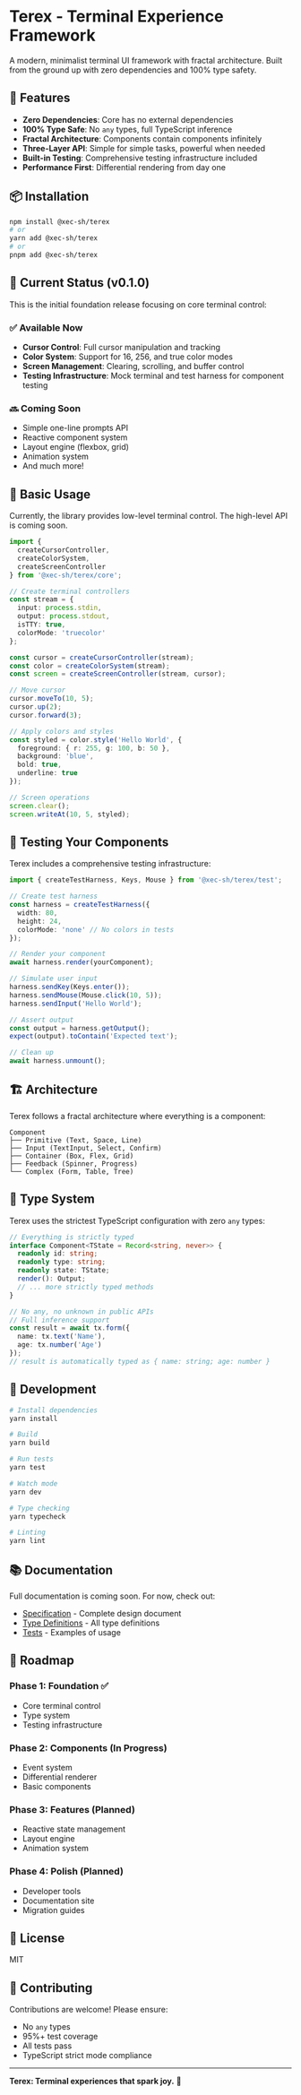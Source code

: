 # Terex - Terminal Experience Framework

A modern, minimalist terminal UI framework with fractal architecture. Built from the ground up with zero dependencies and 100% type safety.

## 🚀 Features

- **Zero Dependencies**: Core has no external dependencies
- **100% Type Safe**: No `any` types, full TypeScript inference
- **Fractal Architecture**: Components contain components infinitely
- **Three-Layer API**: Simple for simple tasks, powerful when needed
- **Built-in Testing**: Comprehensive testing infrastructure included
- **Performance First**: Differential rendering from day one

## 📦 Installation

```bash
npm install @xec-sh/terex
# or
yarn add @xec-sh/terex
# or
pnpm add @xec-sh/terex
```

## 🎯 Current Status (v0.1.0)

This is the initial foundation release focusing on core terminal control:

### ✅ Available Now

- **Cursor Control**: Full cursor manipulation and tracking
- **Color System**: Support for 16, 256, and true color modes
- **Screen Management**: Clearing, scrolling, and buffer control
- **Testing Infrastructure**: Mock terminal and test harness for component testing

### 🔜 Coming Soon

- Simple one-line prompts API
- Reactive component system
- Layout engine (flexbox, grid)
- Animation system
- And much more!

## 📖 Basic Usage

Currently, the library provides low-level terminal control. The high-level API is coming soon.

```typescript
import { 
  createCursorController, 
  createColorSystem, 
  createScreenController 
} from '@xec-sh/terex/core';

// Create terminal controllers
const stream = { 
  input: process.stdin, 
  output: process.stdout, 
  isTTY: true, 
  colorMode: 'truecolor' 
};

const cursor = createCursorController(stream);
const color = createColorSystem(stream);
const screen = createScreenController(stream, cursor);

// Move cursor
cursor.moveTo(10, 5);
cursor.up(2);
cursor.forward(3);

// Apply colors and styles
const styled = color.style('Hello World', {
  foreground: { r: 255, g: 100, b: 50 },
  background: 'blue',
  bold: true,
  underline: true
});

// Screen operations
screen.clear();
screen.writeAt(10, 5, styled);
```

## 🧪 Testing Your Components

Terex includes a comprehensive testing infrastructure:

```typescript
import { createTestHarness, Keys, Mouse } from '@xec-sh/terex/test';

// Create test harness
const harness = createTestHarness({
  width: 80,
  height: 24,
  colorMode: 'none' // No colors in tests
});

// Render your component
await harness.render(yourComponent);

// Simulate user input
harness.sendKey(Keys.enter());
harness.sendMouse(Mouse.click(10, 5));
harness.sendInput('Hello World');

// Assert output
const output = harness.getOutput();
expect(output).toContain('Expected text');

// Clean up
await harness.unmount();
```

## 🏗️ Architecture

Terex follows a fractal architecture where everything is a component:

```
Component
├── Primitive (Text, Space, Line)
├── Input (TextInput, Select, Confirm)
├── Container (Box, Flex, Grid)
├── Feedback (Spinner, Progress)
└── Complex (Form, Table, Tree)
```

## 🎨 Type System

Terex uses the strictest TypeScript configuration with zero `any` types:

```typescript
// Everything is strictly typed
interface Component<TState = Record<string, never>> {
  readonly id: string;
  readonly type: string;
  readonly state: TState;
  render(): Output;
  // ... more strictly typed methods
}

// No any, no unknown in public APIs
// Full inference support
const result = await tx.form({
  name: tx.text('Name'),
  age: tx.number('Age')
});
// result is automatically typed as { name: string; age: number }
```

## 🔧 Development

```bash
# Install dependencies
yarn install

# Build
yarn build

# Run tests
yarn test

# Watch mode
yarn dev

# Type checking
yarn typecheck

# Linting
yarn lint
```

## 📚 Documentation

Full documentation is coming soon. For now, check out:

- [Specification](./spec.md) - Complete design document
- [Type Definitions](./src/core/types.ts) - All type definitions
- [Tests](./test/) - Examples of usage

## 🚦 Roadmap

### Phase 1: Foundation ✅
- Core terminal control
- Type system
- Testing infrastructure

### Phase 2: Components (In Progress)
- Event system
- Differential renderer
- Basic components

### Phase 3: Features (Planned)
- Reactive state management
- Layout engine
- Animation system

### Phase 4: Polish (Planned)
- Developer tools
- Documentation site
- Migration guides

## 📄 License

MIT

## 🤝 Contributing

Contributions are welcome! Please ensure:

- No `any` types
- 95%+ test coverage
- All tests pass
- TypeScript strict mode compliance

---

**Terex: Terminal experiences that spark joy.** 🎯